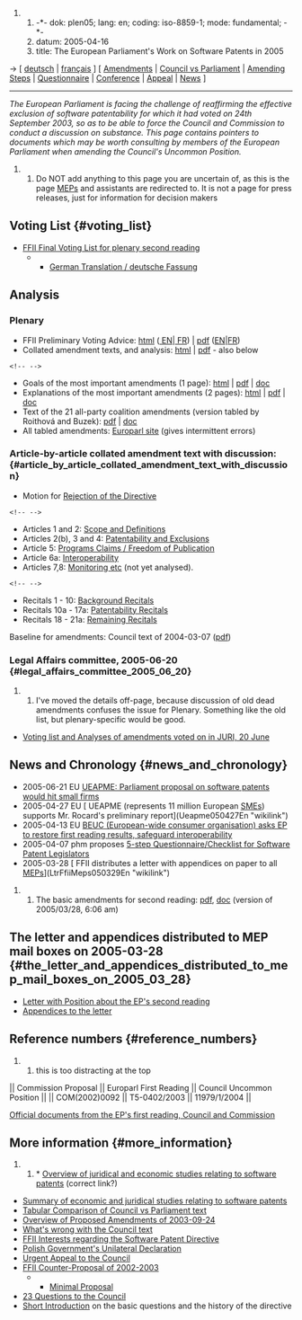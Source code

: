 1.  1.  -\*- dok: plen05; lang: en; coding: iso-8859-1; mode:
        fundamental; -\*-
    2.  datum: 2005-04-16
    3.  title: The European Parliament\'s Work on Software Patents in
        2005

-\> \[ [ deutsch](Plen05De "wikilink") \| [
français](Plen05Fr "wikilink") \] \[
[Amendments](http://PlenAmend0507En "wikilink") \| [Council vs
Parliament](http://swpat.ffii.org/papers/europarl0309/cons0401/tab "wikilink")
\| [ Amending Steps](ConsStep0406En "wikilink") \| [
Questionnaire](MepsQuest05En "wikilink") \| [
Conference](Konf0506En "wikilink") \|
[Appeal](http://swpat.ffii.org/papers/europarl0309/call/0504/ "wikilink")
\| [ News](SwpatcninoEn "wikilink") \]

------------------------------------------------------------------------

*The European Parliament is facing the challenge of reaffirming the
effective exclusion of software patentability for which it had voted on
24th September 2003, so as to be able to force the Council and
Commission to conduct a discussion on substance. This page contains
pointers to documents which may be worth consulting by members of the
European Parliament when amending the Council\'s Uncommon Position.*

1.  1.  Do NOT add anything to this page you are uncertain of, as this
        is the page [MEPs](MEPs "wikilink") and assistants are
        redirected to. It is not a page for press releases, just for
        information for decision makers

## Voting List {#voting_list}

-   [FFII Final Voting List for plenary second
    reading](http://swpat.ffii.org/papers/europarl0309/amends05/ffiivotlst050706.pdf "wikilink")
    -   -   [German Translation / deutsche
            Fassung](http://swpat.ffii.org/papers/europarl0309/amends05/ffiivotlst050706.de.pdf "wikilink")

## Analysis

### Plenary

-   FFII Preliminary Voting Advice: [
    html](PlenVotingList0507En "wikilink") ([
    EN](PlenVotingList0507En "wikilink")\|[
    FR](PlenVotingList0507Fr "wikilink")) \|
    [pdf](http://www.ffii.org/~amacfie/plen0507/plen0507En/VotingListEn.pdf "wikilink")
    ([EN](http://www.ffii.org/~amacfie/plen0507/plen0507En/VotingListEn.pdf "wikilink")\|[FR](http://www.ffii.org/~amacfie/plen0507/plen0507Fr/VotingListFr.pdf "wikilink"))
-   Collated amendment texts, and analysis: [
    html](PlenAmend0507En "wikilink") \|
    [pdf](http://www.ffii.org/~amacfie/plen0507/plen0507En/Plen0507.pdf "wikilink") -
    also below

```{=html}
<!-- -->
```
-   Goals of the most important amendments (1 page): [
    html](AmPlenSummary05En "wikilink") \|
    [pdf](http://swpat.ffii.org/papers/europarl0309/amends05/plen0507/am_summary.pdf "wikilink")
    \|
    [doc](http://swpat.ffii.org/papers/europarl0309/amends05/plen0507/am_summary.doc "wikilink")
-   Explanations of the most important amendments (2 pages): [
    html](AmPlenExplanation05En "wikilink") \|
    [pdf](http://swpat.ffii.org/papers/europarl0309/amends05/plen0507/am_explanations.pdf "wikilink")
    \|
    [doc](http://swpat.ffii.org/papers/europarl0309/amends05/plen0507/am_explanations.doc "wikilink")
-   Text of the 21 all-party coalition amendments (version tabled by
    Roithová and Buzek):
    [pdf](http://swpat.ffii.org/papers/europarl0309/amends05/plen0507/am_text.pdf "wikilink")
    \|
    [doc](http://swpat.ffii.org/papers/europarl0309/amends05/plen0507/am_text.doc "wikilink")
-   All tabled amendments: [Europarl
    site](http://www2.europarl.eu.int/sce/server/internet/amend_motions_texts/sce_amend_motions_texts_main_02.jsp?ref=A6-0207/2005 "wikilink")
    (gives intermittent errors)

### Article-by-article collated amendment text with discussion: {#article_by_article_collated_amendment_text_with_discussion}

-   Motion for [ Rejection of the
    Directive](PlenReject0507En "wikilink")

```{=html}
<!-- -->
```
-   Articles 1 and 2: [ Scope and Definitions](PlenDef0507En "wikilink")
-   Articles 2(b), 3 and 4: [ Patentability and
    Exclusions](PlenPatentability0507En "wikilink")
-   Article 5: [ Programs Claims / Freedom of
    Publication](PlenProgramClaims0507En "wikilink")
-   Article 6a: [ Interoperability](PlenInterop0507En "wikilink")
-   Articles 7,8: [ Monitoring etc](PlenFollowUp0507En "wikilink") (not
    yet analysed).

```{=html}
<!-- -->
```
-   Recitals 1 - 10: [ Background
    Recitals](PlenBackgroundRecitals0507En "wikilink")
-   Recitals 10a - 17a: [ Patentability
    Recitals](PlenPatentabilityRecitals0507En "wikilink")
-   Recitals 18 - 21a: [ Remaining
    Recitals](PlenRemainingRecitals0507En "wikilink")

Baseline for amendments: Council text of 2004-03-07
([pdf](http://register.consilium.eu.int/pdf/en/04/st11/st11979-re01.en04.pdf "wikilink"))

### Legal Affairs committee, 2005-06-20 {#legal_affairs_committee_2005_06_20}

1.  1.  I\'ve moved the details off-page, because discussion of old dead
        amendments confuses the issue for Plenary. Something like the
        old list, but plenary-specific would be good.

-   [ Voting list and Analyses of amendments voted on in JURI, 20
    June](Juri05En "wikilink")

## News and Chronology {#news_and_chronology}

-   2005-06-21 EU [UEAPME: Parliament proposal on software patents would
    hit small
    firms](http://www.ueapme.org/docs/press_releases/pr_2005/050621_Computer_Patent.pdf "wikilink")
-   2005-04-27 EU [ UEAPME (represents 11 million European
    [SMEs](SMEs "wikilink")) supports Mr. Rocard\'s preliminary
    report](Ueapme050427En "wikilink")
-   2005-04-13 EU [BEUC (European-wide consumer organisation) asks EP to
    restore first reading results, safeguard
    interoperability](http://www.beuc.org/Content/Default.asp?PageID=103 "wikilink")
-   2005-04-07 phm proposes [ 5-step Questionnaire/Checklist for
    Software Patent Legislators](MepsQuest05En "wikilink")
-   2005-03-28 [ FFII distributes a letter with appendices on paper to
    all [MEPs](MEPs "wikilink")](LtrFfiiMeps050329En "wikilink")

1.  1.  The basic amendments for second reading:
        [pdf](http://www.ffii.org/~jmaebe/ep2r/ffiiam050328en.pdf),
        [doc](http://www.ffii.org/~jmaebe/ep2r/ffiiltr050328en.doc)
        (version of 2005/03/28, 6:06 am)

## The letter and appendices distributed to MEP mail boxes on 2005-03-28 {#the_letter_and_appendices_distributed_to_mep_mail_boxes_on_2005_03_28}

-   [Letter with Position about the EP\'s second
    reading](http://www.ffii.org/~jmaebe/ep2r/ffiiltr050328en.pdf "wikilink")
-   [Appendices to the
    letter](http://www.ffii.org/~jmaebe/ep2r/ffiiapp050328en.pdf "wikilink")

## Reference numbers {#reference_numbers}

1.  1.  this is too distracting at the top

\|\| Commission Proposal \|\| Europarl First Reading \|\| Council
Uncommon Position \|\| \|\| COM(2002)0092 \|\| T5-0402/2003 \|\|
11979/1/2004 \|\|

[ Official documents from the EP\'s first reading, Council and
Commission](SwpatLegDocsEn "wikilink")

## More information {#more_information}

1.  1.  \* [Overview of juridical and economic studies relating to
        software
        patents](http://www.ffii.org/~jmaebe/swpat/appeal0406/studies_en.pdf)
        (correct link?)

-   [Summary of economic and juridical studies relating to software
    patents](http://swpat.ffii.org/letters/cons0406/parl/ "wikilink")
-   [Tabular Comparison of Council vs Parliament
    text](http://swpat.ffii.org/papers/europarl0309/cons0401/tab/ "wikilink")
-   [Overview of Proposed Amendments of
    2003-09-24](http://swpat.ffii.org/papers/eubsa-swpat0202/plen0309/ "wikilink")
-   [What\'s wrong with the Council
    text](http://swpat.ffii.org/letters/cons0406/text/ "wikilink")
-   [FFII Interests regarding the Software Patent
    Directive](http://swpat.ffii.org/analysis/needs/ "wikilink")
-   [ Polish Government\'s Unilateral
    Declaration](ConsUniPl0502En "wikilink")
-   [Urgent Appeal to the
    Council](http://swpat.ffii.org/letters/cons0406/ "wikilink")
-   [FFII Counter-Proposal of
    2002-2003](http://swpat.ffii.org/papers/eubsa-swpat0202/prop/ "wikilink")
    -   -   [Minimal
            Proposal](http://swpat.ffii.org/papers/eubsa-swpat0202/prop/mini/ "wikilink")
-   [ 23 Questions to the Council](LtrFfiiCons050308En "wikilink")
-   [Short Introduction](http://swpat.ffii.org/log/intro/ "wikilink") on
    the basic questions and the history of the directive
